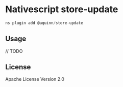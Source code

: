 # Nativescript store-update

```javascript
ns plugin add @aquinn/store-update
```

## Usage

// TODO

## License

Apache License Version 2.0
